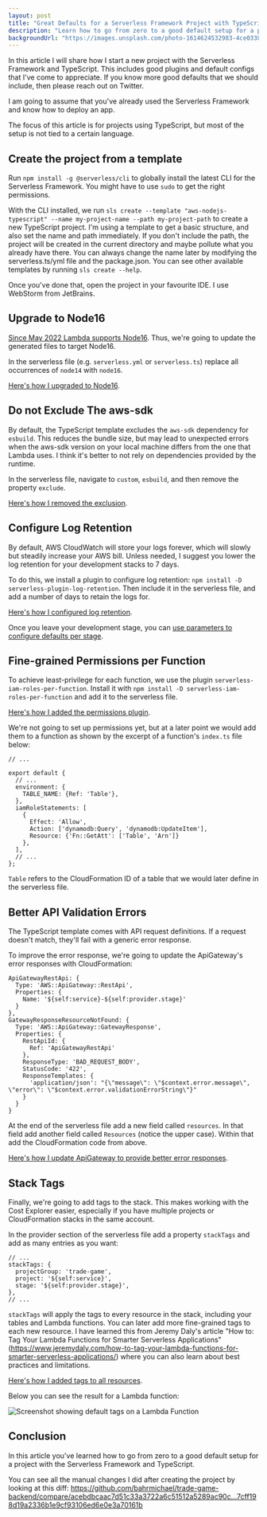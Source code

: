 ```yaml
---
layout: post
title: "Great Defaults for a Serverless Framework Project with TypeScript"
description: "Learn how to go from zero to a good default setup for a project with Serverless Framework and TypeScript."
backgroundUrl: "https://images.unsplash.com/photo-1614624532983-4ce03382d63d?ixlib=rb-1.2.1&auto=format&q=80&fit=crop"
---
```


In this article I will share how I start a new project with the Serverless Framework and TypeScript.
This includes good plugins and default configs that I've come to appreciate.
If you know more good defaults that we should include, then please reach out on Twitter.

I am going to assume that you've already used the Serverless Framework and know how to deploy an app.

The focus of this article is for projects using TypeScript, but most of the setup is not tied to a certain language.

## Create the project from a template

Run `npm install -g @serverless/cli` to globally install the latest CLI for the Serverless Framework.
You might have to use `sudo` to get the right permissions.

With the CLI installed, we run `sls create --template "aws-nodejs-typescript" --name my-project-name --path my-project-path` to
create a new TypeScript project. I'm using a template to get a basic structure, and also set the name and path immediately.
If you don't include the path, the project will be created in the current directory and maybe pollute what you already have there.
You can always change the name later by modifying the serverless.ts/yml file and the package.json.
You can see other available templates by running `sls create --help`.

Once you've done that, open the project in your favourite IDE. I use WebStorm from JetBrains.

## Upgrade to Node16

[Since May 2022 Lambda supports Node16](https://aws.amazon.com/about-aws/whats-new/2022/05/aws-lambda-adds-support-node-js-16).
Thus, we're going to update the generated files to target Node16.

In the serverless file (e.g. `serverless.yml` or `serverless.ts`) replace all occurrences of `node14` with `node16`.

[Here's how I upgraded to Node16](https://github.com/bahrmichael/trade-game-backend/commit/d57cf3313253e8289e152809718309fb84741a6c).

## Do not Exclude The aws-sdk

By default, the TypeScript template excludes the `aws-sdk` dependency for `esbuild`. This reduces the bundle size, but may
lead to unexpected errors when the aws-sdk version on your local machine differs from the one that Lambda uses.
I think it's better to not rely on dependencies provided by the runtime.

In the serverless file, navigate to `custom`, `esbuild`, and then remove the property `exclude`.

[Here's how I removed the exclusion](https://github.com/bahrmichael/trade-game-backend/commit/d037314f2d69c50a72b600d505f97704eb0e5c04).

## Configure Log Retention

By default, AWS CloudWatch will store your logs forever, which will slowly but steadily increase your AWS bill.
Unless needed, I suggest you lower the log retention for your development stacks to 7 days.

To do this, we install a plugin to configure log retention: `npm install -D serverless-plugin-log-retention`.
Then include it in the serverless file, and add a number of days to retain the logs for.

[Here's how I configured log retention](https://github.com/bahrmichael/trade-game-backend/commit/434427ae70010ab108b9ac988836866bfde2b6ec).

Once you leave your development stage, you can [use parameters to configure defaults per stage](https://www.serverless.com/framework/docs/guides/parameters).

## Fine-grained Permissions per Function

To achieve least-privilege for each function, we use the plugin `serverless-iam-roles-per-function`. Install it
with `npm install -D serverless-iam-roles-per-function` and add it to the serverless file.

[Here's how I added the permissions plugin](https://github.com/bahrmichael/trade-game-backend/commit/6269be6232a435be0210bf66c36c3ead1400010d).

We're not going to set up permissions yet, but at a later point we would add them to a function as shown
by the excerpt of a function's `index.ts` file below:

```
// ...

export default {
  // ...
  environment: {
    TABLE_NAME: {Ref: 'Table'},
  },
  iamRoleStatements: [
    {
      Effect: 'Allow',
      Action: ['dynamodb:Query', 'dynamodb:UpdateItem'],
      Resource: {'Fn::GetAtt': ['Table', 'Arn']}
    },
  ],
  // ...
};
```

`Table` refers to the CloudFormation ID of a table that we would later define in the serverless file.

## Better API Validation Errors

The TypeScript template comes with API request definitions. If a request doesn't match, they'll fail with a generic error response.

To improve the error response, we're going to update the ApiGateway's error responses with CloudFormation:

```
ApiGatewayRestApi: {
  Type: 'AWS::ApiGateway::RestApi',
  Properties: {
    Name: '${self:service}-${self:provider.stage}'
  }
},
GatewayResponseResourceNotFound: {
  Type: 'AWS::ApiGateway::GatewayResponse',
  Properties: {
    RestApiId: {
      Ref: 'ApiGatewayRestApi'
    },
    ResponseType: 'BAD_REQUEST_BODY',
    StatusCode: '422',
    ResponseTemplates: {
      'application/json': "{\"message\": \"$context.error.message\", \"error\": \"$context.error.validationErrorString\"}"
    }
  }
}
```

At the end of the serverless file add a new field called `resources`. In that field add another
field called `Resources` (notice the upper case). Within that add the CloudFormation code from above.

[Here's how I update ApiGateway to provide better error responses](https://github.com/bahrmichael/trade-game-backend/commit/682d49d92cb1ef67eadedff13352f493356d2aec).

## Stack Tags

Finally, we're going to add tags to the stack. This makes working with the Cost Explorer easier, especially if you have multiple projects or CloudFormation stacks in the same account.

In the provider section of the serverless file add a property `stackTags` and add as many entries as you want:

```
// ...
stackTags: {
  projectGroup: 'trade-game',
  project: '${self:service}',
  stage: '${self:provider.stage}',
},
// ...
```

`stackTags` will apply the tags to every resource in the stack, including your tables and Lambda functions. You can later add more fine-grained tags to each new resource. I have learned this from Jeremy Daly's article "How to: Tag Your Lambda Functions for  Smarter Serverless Applications" (https://www.jeremydaly.com/how-to-tag-your-lambda-functions-for-smarter-serverless-applications/) where you can also learn about best practices and limitations.

[Here's how I added tags to all resources](https://github.com/bahrmichael/trade-game-backend/commit/7cff198d19a2336b1e9cf93106ed6e0e3a70161b).

Below you can see the result for a Lambda function:

![Screenshot showing default tags on a Lambda Function](https://bahr.dev/pictures/serverless-defaults-stack-tags.png)

## Conclusion

In this article you've learned how to go from zero to a good default setup for a project with the Serverless Framework and TypeScript.

You can see all the manual changes I did after creating the project by looking at this diff: https://github.com/bahrmichael/trade-game-backend/compare/acebdbcaac7d51c33a3722a6c51512a5289ac90c...7cff198d19a2336b1e9cf93106ed6e0e3a70161b

